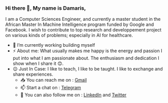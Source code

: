 ### Hi there 👋, My name is Damaris, 
I am a Computer Sciences Engineer, and currently a master student in the African Master In Machine Intelligence program funded by Google and Facebook. I wish to contribute to top research and developpement project on various kinds of problems; especially in AI for healthcare. 
<!--
**ndams55/ndams55** is a ✨ _special_ ✨ repository because its `README.md` (this file) appears on your GitHub profile.

Here are some ideas to get you started:
-->
- 🔭 I’m currently working building myself 
- ⚡ About me: What usually makes me happy is the energy and passion I put into what I am passionate about. The enthusiasm and dedication I show when I share it 😊.
- 😉 Just In Case: I like to teach, I like to be taught. I like to exchange and share experiences. 
   - 📥️ You can reach me on : [Gmail](mailto:dsndjebayi@aimsammi.org)
   - 📫 Start a chat on : [Telegram](https://web.telegram.org/a/)
   - 🤗 You can also follow me on : [LinkedIn](https://www.linkedin.com/in/ndams55/) and [Twitter](https://twitter.com/dsndjebayi) 
